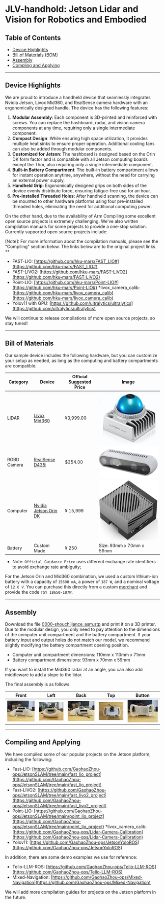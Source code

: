 # JLV-handhold: Jetson Lidar and Vision for Robotics and Embodied

## Table of Contents

* [Device Highlights](#device-highlights)
* [Bill of Materials (BOM)](#bill-of-materials)
* [Assembly](#assembly)
* [Compling and Applying](#compiling-and-applying)

---
## Device Highlights

We are proud to introduce a handheld device that seamlessly integrates Nvidia Jetson, Livox Mid360, and RealSense camera hardware with an ergonomically designed handle. The device has the following features:

1. **Modular Assembly**: Each component is 3D-printed and reinforced with screws. You can replace the hashboard, radar, and vision camera components at any time, requiring only a single intermediate component.
2. **Compact Design**: While ensuring high space utilization, it provides multiple heat sinks to ensure proper operation. Additional cooling fans can also be added through modular components.
3. **Customized for Jetson**: The hashboard is designed based on the Orin DK form factor and is compatible with all Jetson computing boards except the Thor, also requiring only a single intermediate component.
4. **Built-in Battery Compartment**: The built-in battery compartment allows for instant operation anytime, anywhere, without the need for carrying an external power supply.
5. **Handheld Grip**: Ergonomically designed grips on both sides of the device evenly distribute force, ensuring fatigue-free use for an hour.
6. **Pre-installed Threaded Holes**: After handheld scanning, the device can be mounted to other hardware platforms using four pre-installed threaded holes, eliminating the need for additional computing power.

On the other hand, due to the availability of Arm Compiling some excellent open source projects is extremely challenging. We've also written compilation manuals for some projects to provide a one-stop solution. Currently supported open source projects include:

[Note]: For more information about the compilation manuals, please see the "Compiling" section below. The links below are to the original project links. **

* FAST-LIO: [https://github.com/hku-mars/FAST_LIO#](https://github.com/hku-mars/FAST_LIO#)
* FAST-LIVO2: [https://github.com/hku-mars/FAST-LIVO2](https://github.com/hku-mars/FAST-LIVO2)
* Point-LIO: [https://github.com/hku-mars/Point-LIO#](https://github.com/hku-mars/Point-LIO#)
*livox_camera_calib: [https://github.com/hku-mars/livox_camera_calib](https://github.com/hku-mars/livox_camera_calib)
* Yolov11 with GPU: [https://github.com/ultralytics/ultralytics](https://github.com/ultralytics/ultralytics)

We will continue to release compilations of more open source projects, so stay tuned!

----

## Bill of Materials

Our sample device includes the following hardware, but you can customize your setup as needed, as long as the computing and battery compartments are compatible.

|Category|Device|Official Suggested Price|Image|
|--|--|--|--|
|LiDAR|[Livox Mid360](https://www.livoxtech.com/cn/mid-360)|¥3,999.00|![mid360](./images/mid360.png)|
|RGBD Camera|[RealSense D435i](https://store.realsenseai.com/buy-intel-realsense-depth-camera-d435i.html)|$354.00|![d345i](./images/d435i.png)|
|Computer|[Nvidia Jetson Orin DK](https://www.nvidia.cn/autonomous-machines/embedded-systems/jetson-orin/)|¥ 15,999|![orim](./images/orin.png)|
|Battery|Custom Made|¥ 250| Size: 93mm x 70mm x 59mm |


* Note: `Official Guidance Price` uses different exchange rate identifiers to avoid exchange rate ambiguity;

For the Jetson Orin and Mid360 combination, we used a custom lithium-ion battery with a capacity of `15600 mA`, a power of `187 W`, and a nominal voltage of `12.0 V`. You can purchase this directly from a custom [merchant](http://191624.51sole.com/) and provide the code `TSY 18650-187W`.


----

## Assembly

Download the file [0000-shouchijiance_asm.stp](./model/0000-shouchijiance_asm.stp) and print it on a 3D printer. Due to the modular design, you only need to pay attention to the dimensions of the computer unit compartment and the battery compartment. If your battery input and output holes do not match our model, we recommend slightly modifying the battery compartment opening position.

* Computer unit compartment dimensions: 110mm x 110mm x 71mm
* Battery compartment dimensions: 93mm x 70mm x 59mm

If you want to install the Mid360 radar at an angle, you can also add middleware to add a slope to the lidar.

The final assembly is as follows:

|Front|Left|Back|Top|Button|
|--|--|--|--|--|
|![front](./images/view_point_front.jpeg)|![left](./images/view_point_left.jpeg)|![back](./images/view_point_back.jpeg)|![top](./images/view_point_top.jpeg)|![button](./images/view_point_button.jpeg)|

----

## Compiling and Applying

We have compiled some of our popular projects on the Jetson platform, including the following:

* Fast-LIO: [https://github.com/GaohaoZhou-ops/JetsonSLAM/tree/main/fast_lio_project](https://github.com/GaohaoZhou-ops/JetsonSLAM/tree/main/fast_lio_project)
* Fast-LIVO2: [https://github.com/GaohaoZhou-ops/JetsonSLAM/tree/main/fast_livo2_project](https://github.com/GaohaoZhou-ops/JetsonSLAM/tree/main/fast_livo2_project)
* Point-LIO: [https://github.com/GaohaoZhou-ops/JetsonSLAM/tree/main/point_lio_project](https://github.com/GaohaoZhou-ops/JetsonSLAM/tree/main/point_lio_project)
*livox_camera_calib: [https://github.com/GaohaoZhou-ops/Lidar-Camera-Calibration](https://github.com/GaohaoZhou-ops/Lidar-Camera-Calibration)
* Yolov11: [https://github.com/GaohaoZhou-ops/JetsonYoloROS](https://github.com/GaohaoZhou-ops/JetsonYoloROS)

In addition, there are some demo examples we use for reference:

* Tello-LLM-ROS: [https://github.com/GaohaoZhou-ops/Tello-LLM-ROS](https://github.com/GaohaoZhou-ops/Tello-LLM-ROS)
* Mixed-Navigation: [https://github.com/GaohaoZhou-ops/Mixed-Navigation](https://github.com/GaohaoZhou-ops/Mixed-Navigation)

We will add more compilation guides for projects on the Jetson platform in the future.